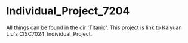 # Individual_Project_7204
All things can be found in the dir 'Titanic'.
This project is link to Kaiyuan Liu's CISC7024_Individual_Project.
